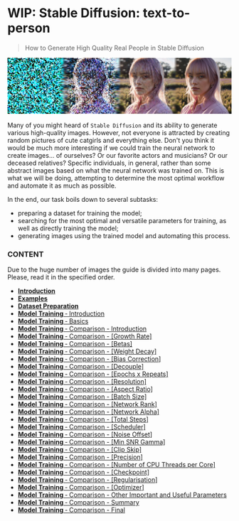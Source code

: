 # WIP: Stable Diffusion: text-to-person

> How to Generate High Quality Real People in Stable Diffusion

![Introduction.jpg](https://github.com/InfluxOW/Stable-Diffusion-Text-To-Person/blob/master/Images/Introduction.jpg)

Many of you might heard of `Stable Diffusion` and its ability to generate various high-quality images. However, not everyone is attracted by creating random pictures of cute catgirls and everything else. Don't you think it would be much more interesting if we could train the neural network to create images... of ourselves? Or our favorite actors and musicians? Or our deceased relatives? Specific individuals, in general, rather than some abstract images based on what the neural network was trained on. This is what we will be doing, attempting to determine the most optimal workflow and automate it as much as possible.

In the end, our task boils down to several subtasks:

- preparing a dataset for training the model;
- searching for the most optimal and versatile parameters for training, as well as directly training the model;
- generating images using the trained model and automating this process.

### CONTENT

Due to the huge number of images the guide is divided into many pages. Please, read it in the specified order.

* [**Introduction**](../../wiki/Home)
* [**Examples**](../../wiki/Examples)
* [**Dataset Preparation**](../../wiki/Dataset-Preparation)
* [**Model Training** ‐ Introduction](../../wiki/Model-Training--‐--Introduction)
* [**Model Training** ‐ Basics](../../wiki/Model-Training--‐--Basics)
* [**Model Training** ‐ Comparison - Introduction](../../wiki/Model-Training--‐--Comparison---‐--Introduction)
* [**Model Training** ‐ Comparison - [Growth Rate]](../../wiki/Model-Training--‐--Comparison---‐--%5BGrowth-Rate%5D)
* [**Model Training** ‐ Comparison - [Betas]](../../wiki/Model-Training--‐--Comparison---‐--%5BBetas%5D)
* [**Model Training** ‐ Comparison - [Weight Decay]](../../wiki/Model-Training--‐--Comparison---‐--%5BWeight-Decay%5D)
* [**Model Training** ‐ Comparison - [Bias Correction]](../../wiki/Model-Training--‐--Comparison---‐--%5BBias-Correction%5D)
* [**Model Training** ‐ Comparison - [Decouple]](../../wiki/Model-Training--‐--Comparison---‐--%5BDecouple%5D)
* [**Model Training** ‐ Comparison - [Epochs x Repeats]](../../wiki/Model-Training--‐--Comparison---‐--%5BEpochs-x-Repeats%5D)
* [**Model Training** ‐ Comparison - [Resolution]](../../wiki/Model-Training--‐--Comparison---‐--%5BResolution%5D)
* [**Model Training** ‐ Comparison - [Aspect Ratio]](../../wiki/Model-Training--‐--Comparison---‐--%5BAspect-Ratio%5D)
* [**Model Training** ‐ Comparison - [Batch Size]](../../wiki/Model-Training--‐--Comparison---‐--%5BBatch-Size%5D)
* [**Model Training** ‐ Comparison - [Network Rank]](../../wiki/Model-Training--‐--Comparison---‐--%5BNetwork-Rank%5D)
* [**Model Training** ‐ Comparison - [Network Alpha]](../../wiki/Model-Training--‐--Comparison---‐--%5BNetwork-Alpha%5D)
* [**Model Training** ‐ Comparison - [Total Steps]](../../wiki/Model-Training--‐--Comparison---‐--%5BTotal-Steps%5D)
* [**Model Training** ‐ Comparison - [Scheduler]](../../wiki/Model-Training--‐--Comparison---‐--%5BScheduler%5D)
* [**Model Training** ‐ Comparison - [Noise Offset]](../../wiki/Model-Training--‐--Comparison---‐--%5BNoise-Offset%5D)
* [**Model Training** ‐ Comparison - [Min SNR Gamma]](../../wiki/Model-Training--‐--Comparison---‐--%5BMin-SNR-Gamma%5D)
* [**Model Training** ‐ Comparison - [Clip Skip]](../../wiki/Model-Training--‐--Comparison---‐--%5BClip-Skip%5D)
* [**Model Training** ‐ Comparison - [Precision]](../../wiki/Model-Training--‐--Comparison---‐--%5BPrecision%5D)
* [**Model Training** ‐ Comparison - [Number of CPU Threads per Core]](../../wiki/Model-Training--‐--Comparison---‐--%5BNumber-of-CPU-Threads-per-Core%5D)
* [**Model Training** ‐ Comparison - [Checkpoint]](../../wiki/Model-Training--‐--Comparison---‐--%5BCheckpoint%5D)
* [**Model Training** ‐ Comparison - [Regularisation]](../../wiki/Model-Training--‐--Comparison---‐--%5BRegularisation%5D)
* [**Model Training** ‐ Comparison - [Optimizer]](../../wiki/Model-Training--‐--Comparison---‐--%5BOptimizer%5D)
* [**Model Training** ‐ Comparison - Other Important and Useful Parameters](../../wiki/Model-Training--‐--Comparison---‐--Other-Important-and-Useful-Parameters)
* [**Model Training** ‐ Comparison - Summary](../../wiki/Model-Training--‐--Comparison---‐--Summary)
* [**Model Training** ‐ Comparison - Final](../../wiki/Model-Training--‐--Comparison---‐--Final)
